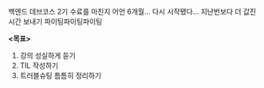 <!-- ENTRY_ID: https://velog.io/@limseohyeon/%EB%B0%B1%EC%97%94%EB%93%9C-%EB%8B%A8%EA%B8%B0%EC%8B%AC%ED%99%94-%EB%8D%B0%EB%B8%8C%EC%BD%94%EC%8A%A4-1%EA%B8%B0 -->
<!-- SOURCE_TITLE: 백엔드 단기심화 데브코스 1기 -->

<p><img alt="" src="https://velog.velcdn.com/images/limseohyeon/post/16a434bb-5275-4e64-8307-839695f8f129/image.jpg" /></p>
<p>백엔드 데브코스 2기 수료를 마친지 어언 6개월...
다시 시작됐다...
지난번보다 더 값진 시간 보내기 파이팅파이팅파이팅</p>
<p><strong>&lt;목표&gt;</strong></p>
<ol>
<li>강의 성실하게 듣기</li>
<li>TIL 작성하기</li>
<li>트러블슈팅 틈틈히 정리하기</li>
</ol>